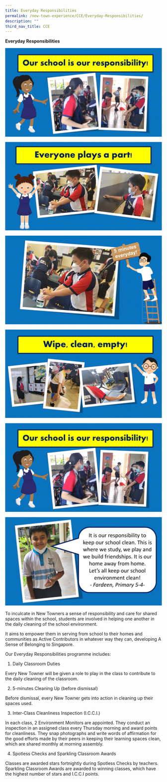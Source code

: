 ```yaml
---
title: Everyday Responsibilities
permalink: /new-town-experience/CCE/Everyday-Responsibilities/
description: ""
third_nav_title: CCE
---
```

**Everyday Responsibilities**

![](/images/CCE/Everyday%20Responsibilities/Slide5.jpeg)

![](/images/CCE/Everyday%20Responsibilities/Slide2.jpeg)

![](/images/CCE/Everyday%20Responsibilities/Slide3.jpeg)

![](/images/CCE/Everyday%20Responsibilities/Slide4.jpeg)

![](/images/CCE/Everyday%20Responsibilities/Slide5.jpeg)

![](/images/CCE/Everyday%20Responsibilities/Slide6.jpeg)


To inculcate in New Towners a sense of responsibility and care for shared spaces within the school, students are involved in helping one another in the daily cleaning of the school environment.

It aims to empower them in serving from school to their homes and communities as Active Contributors in whatever way they can, developing A Sense of Belonging to Singapore. 

Our Everyday Responsibilities programme includes:

1.	Daily Classroom Duties 

Every New Towner will be given a role to play in the class to contribute to the daily cleaning of the classroom.

2.	5-minutes Cleaning Up (before dismissal)

Before dismissal, every New Towner gets into action in cleaning up their spaces used.

3.	Inter-Class Cleanliness Inspection (I.C.C.I.) 

In each class, 2 Environment Monitors are appointed. They conduct an inspection in an assigned class every Thursday morning and award points for cleanliness. They snap photographs and write words of affirmation for the good efforts made by their peers in keeping their learning spaces clean, which are shared monthly at morning assembly. 

4.	Spotless Checks and Sparkling Classroom Awards

Classes are awarded stars fortnightly during Spotless Checks by teachers. Sparkling Classroom Awards are awarded to winning classes, which have the highest number of stars and I.C.C.I points.
